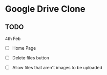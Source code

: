 # Google Drive Clone


## TODO

4th Feb


- [ ] Home Page
- [ ] Delete files button
- [ ] Allow files that aren't images to be uploaded


